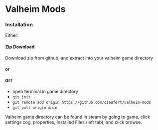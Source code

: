 # Valheim Mods

### Installation

Either:

#### Zip Download
Download zip from github, and extract into your valheim game directory

#### or

#### GIT

- open terminal in game directory
- `git init`
- `git remote add origin https://github.com/cseufert/valheim-mods`
- `git pull origin main`

Valheim game directory can be found in steam by going to game, click settings cog, properties, Installed Files (left tab), and click browse.
